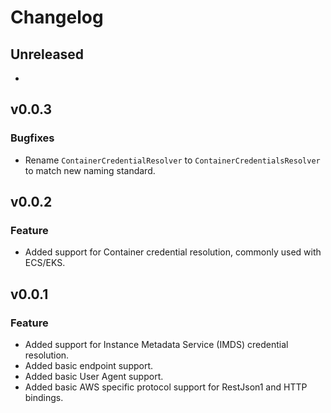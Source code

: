 # Changelog

## Unreleased

* <Add new items here>

## v0.0.3

### Bugfixes
* Rename `ContainerCredentialResolver` to `ContainerCredentialsResolver` to
  match new naming standard.

## v0.0.2

### Feature
* Added support for Container credential resolution, commonly used with ECS/EKS.

## v0.0.1

### Feature
* Added support for Instance Metadata Service (IMDS) credential resolution.
* Added basic endpoint support.
* Added basic User Agent support.
* Added basic AWS specific protocol support for RestJson1 and HTTP bindings.
